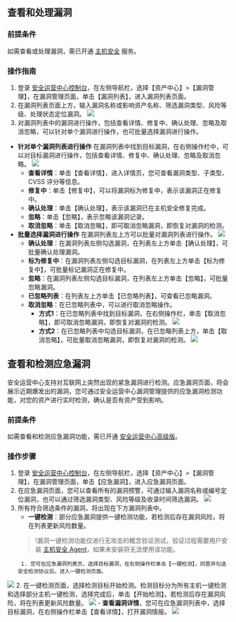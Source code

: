 ## 查看和处理漏洞	
### 前提条件
如需查看或处理漏洞，需已开通 [主机安全](https://buy.cloud.tencent.com/yunjing) 服务。
### 操作指南
1. 登录 [安全运营中心控制台](https://console.cloud.tencent.com/ssav2/vulner)，在左侧导航栏，选择【资产中心】>【漏洞管理】，在漏洞管理页面，单击【漏洞列表】，进入漏洞列表页面。
2. 在漏洞列表页面上方，输入漏洞名称或影响资产名称、筛选漏洞类型、风险等级、处理状态定位漏洞。
![](https://main.qcloudimg.com/raw/e0fd2607d8ca7a964f699cd1afd02711.png)
3. 对漏洞列表中的漏洞进行操作，包括查看详情、修复中、确认处理、忽略及取消忽略，可以针对单个漏洞进行操作，也可批量选择漏洞进行操作。
 - **针对单个漏洞列表进行操作**
在漏洞列表中找到目标漏洞，在右侧操作栏中，可以对目标漏洞进行操作，包括查看详情、修复中、确认处理、忽略及取消忽略。
![](https://main.qcloudimg.com/raw/ec110415679c11e8a15cd389eaee29f4.png)
	- **查看详情**：单击【查看详情】，进入详情页，您可查看漏洞类型、子类型、CVSS 评分等信息。
	- **修复中**：单击【修复中】，可以将漏洞标为修复中，表示该漏洞正在修复中。
	- **确认处理**：单击【确认处理】，表示该漏洞已在主机安全修复完成。
	- **忽略**：单击【忽略】，表示忽略该漏洞记录。
	- **取消忽略**：单击【取消忽略】，即可取消忽略漏洞，即恢复对漏洞的检测。
 - **批量选择漏洞进行操作**
 在漏洞列表左上方可以批量对漏洞列表进行操作。
![](https://main.qcloudimg.com/raw/a5f7ed4be22998cf3b7f53c38a30208a.png)
    - **确认处理**：在漏洞列表左侧勾选漏洞，在列表左上方单击【确认处理】，可批量确认处理漏洞。
    - **标为修复中**：在漏洞列表左侧勾选目标漏洞，在列表左上方单击【标为修复中】，可批量标记漏洞正在修复中。
    - **忽略**：在漏洞列表左侧勾选目标漏洞，在列表左上方单击【忽略】，可批量忽略漏洞。
    - **已忽略列表**：在列表左上方单击【已忽略列表】，可查看已忽略漏洞。
    - **取消忽略**：在已忽略列表中，可以进行取消忽略操作。
		- **方式1**：在已忽略列表中找到目标漏洞，在右侧操作栏，单击【取消忽略】，即可取消忽略漏洞，即恢复对漏洞的检测。
![](https://main.qcloudimg.com/raw/37f8d1085e70422402dfc0e5769306f7.png)
		- **方式2**：在已忽略列表中勾选目标漏洞，在已忽略列表上方，单击【取消忽略】，可批量取消忽略漏洞，即恢复对漏洞的检测。
![](https://main.qcloudimg.com/raw/47a528c4421c9098e910308a2d00e146.png)


## 查看和检测应急漏洞
安全运营中心支持对互联网上突然出现的紧急漏洞进行检测。应急漏洞页面，将会展示近期爆发出的漏洞，您可通过安全运营中心漏洞管理提供的应急漏洞检测功能，对您的资产进行实时检测，确认是否有资产受到影响。
### 前提条件
如需查看和检测应急漏洞功能，需已开通 [安全运营中心高级版](https://buy.cloud.tencent.com/soc)。
### 操作步骤
1. 登录 [安全运营中心控制台](https://console.cloud.tencent.com/ssav2/vulner/urgent)，在左侧导航栏，选择【资产中心】>【漏洞管理】，在漏洞管理页面，单击【应急漏洞】，进入应急漏洞页面。
2. 在应急漏洞页面，您可以查看所有的漏洞预警，可通过输入漏洞名称或编号定位漏洞，也可以通过筛选漏洞类型、风险等级及收录时间筛选漏洞。
![](https://main.qcloudimg.com/raw/42f15ab91dcc03f8c7d04ded85a0d3ea.png)
3. 所有符合筛选条件的漏洞，将出现在下方漏洞列表中。
	- **一键检测**：部分应急漏洞提供一键检测功能，若检测后存在漏洞风险，将在列表更新风险数量。
	>!漏洞一键检测功能仅进行无攻击的概念验证测试，验证过程需要用户安装 [主机安全 Agent](https://console.cloud.tencent.com/cwp/asset/machine/install)，如果未安装将无法使用该功能。
	>
		1. 您可在应急漏洞列表页，选择目标漏洞，在右侧操作栏单击【一键检测】，同意并勾选安全检测协议后，进入一键检测页面。
![](https://main.qcloudimg.com/raw/360d5bcdb37d5fae9819ee6ad5ecb1ad.png)
		2. 在一键检测页面，选择检测目标开始检测。检测目标分为所有主机一键检测和选择部分主机一键检测，选择完成后，单击【开始检测】。若检测后存在漏洞风险，将在列表更新风险数量。
		![](https://main.qcloudimg.com/raw/300ab846f56a00c0e3bb8b97e0e91c21.png)
	- **查看漏洞详情**，您可在应急漏洞列表中，选择目标漏洞，在右侧操作栏单击【查看详情】，打开漏洞情报。
![](https://main.qcloudimg.com/raw/d094dee199b98525d149bec682f7ad34.png)

